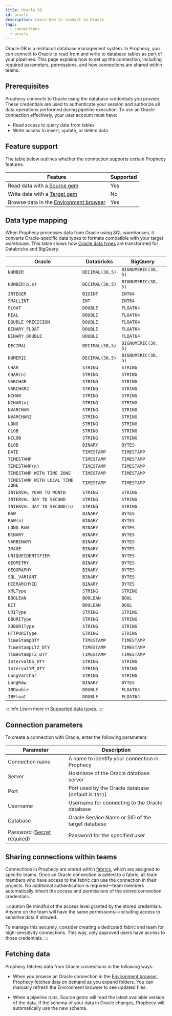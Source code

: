```yaml
---
title: Oracle DB
id: oracle
description: Learn how to connect to Oracle
tags:
  - connections
  - oracle
---
```


Oracle DB is a relational database management system. In Prophecy, you can connect to Oracle to read from and write to database tables as part of your pipelines. This page explains how to set up the connection, including required parameters, permissions, and how connections are shared within teams.

## Prerequisites

Prophecy connects to Oracle using the database credentials you provide. These credentials are used to authenticate your session and authorize all data operations performed during pipeline execution. To use an Oracle connection effectively, your user account must have:

- Read access to query data from tables
- Write access to insert, update, or delete data

## Feature support

The table below outlines whether the connection supports certain Prophecy features.

| Feature                                                                    | Supported |
| -------------------------------------------------------------------------- | --------- |
| Read data with a [Source gem](/analysts/source-target)                     | Yes       |
| Write data with a [Target gem](/analysts/source-target)                    | No        |
| Browse data in the [Environment browser](/analysts/project-editor#sidebar) | Yes       |

## Data type mapping

When Prophecy processes data from Oracle using SQL warehouses, it converts Oracle-specific data types to formats compatible with your target warehouse. This table shows how [Oracle data types](https://docs.oracle.com/en/database/oracle/oracle-database/19/sqlrf/Data-Types.html#GUID-7B72E154-677A-4342-A1EA-C74C1EA928E6) are transformed for Databricks and BigQuery.

| Oracle                           | Databricks      | BigQuery            |
| -------------------------------- | --------------- | ------------------- |
| `NUMBER`                         | `DECIMAL(38,5)` | `BIGNUMERIC(38, 5)` |
| `NUMBER(p,s)`                    | `DECIMAL(38,5)` | `BIGNUMERIC(38, 5)` |
| `INTEGER`                        | `BIGINT`        | `INT64`             |
| `SMALLINT`                       | `INT`           | `INT64`             |
| `FLOAT`                          | `DOUBLE`        | `FLOAT64`           |
| `REAL`                           | `DOUBLE`        | `FLOAT64`           |
| `DOUBLE PRECISION`               | `DOUBLE`        | `FLOAT64`           |
| `BINARY_FLOAT`                   | `DOUBLE`        | `FLOAT64`           |
| `BINARY_DOUBLE`                  | `DOUBLE`        | `FLOAT64`           |
| `DECIMAL`                        | `DECIMAL(38,5)` | `BIGNUMERIC(38, 5)` |
| `NUMERIC`                        | `DECIMAL(38,5)` | `BIGNUMERIC(38, 5)` |
| `CHAR`                           | `STRING`        | `STRING`            |
| `CHAR(n)`                        | `STRING`        | `STRING`            |
| `VARCHAR`                        | `STRING`        | `STRING`            |
| `VARCHAR2`                       | `STRING`        | `STRING`            |
| `NCHAR`                          | `STRING`        | `STRING`            |
| `NCHAR(n)`                       | `STRING`        | `STRING`            |
| `NVARCHAR`                       | `STRING`        | `STRING`            |
| `NVARCHAR2`                      | `STRING`        | `STRING`            |
| `LONG`                           | `STRING`        | `STRING`            |
| `CLOB`                           | `STRING`        | `STRING`            |
| `NCLOB`                          | `STRING`        | `STRING`            |
| `BLOB`                           | `BINARY`        | `BYTES`             |
| `DATE`                           | `TIMESTAMP`     | `TIMESTAMP`         |
| `TIMESTAMP`                      | `TIMESTAMP`     | `TIMESTAMP`         |
| `TIMESTAMP(n)`                   | `TIMESTAMP`     | `TIMESTAMP`         |
| `TIMESTAMP WITH TIME ZONE`       | `TIMESTAMP`     | `TIMESTAMP`         |
| `TIMESTAMP WITH LOCAL TIME ZONE` | `TIMESTAMP`     | `TIMESTAMP`         |
| `INTERVAL YEAR TO MONTH`         | `STRING`        | `STRING`            |
| `INTERVAL DAY TO SECOND`         | `STRING`        | `STRING`            |
| `INTERVAL DAY TO SECOND(n)`      | `STRING`        | `STRING`            |
| `RAW`                            | `BINARY`        | `BYTES`             |
| `RAW(n)`                         | `BINARY`        | `BYTES`             |
| `LONG RAW`                       | `BINARY`        | `BYTES`             |
| `BINARY`                         | `BINARY`        | `BYTES`             |
| `VARBINARY`                      | `BINARY`        | `BYTES`             |
| `IMAGE`                          | `BINARY`        | `BYTES`             |
| `UNIQUEIDENTIFIER`               | `BINARY`        | `BYTES`             |
| `GEOMETRY`                       | `BINARY`        | `BYTES`             |
| `GEOGRAPHY`                      | `BINARY`        | `BYTES`             |
| `SQL_VARIANT`                    | `BINARY`        | `BYTES`             |
| `HIERARCHYID`                    | `BINARY`        | `BYTES`             |
| `XMLType`                        | `STRING`        | `STRING`            |
| `BOOLEAN`                        | `BOOLEAN`       | `BOOL`              |
| `BIT`                            | `BOOLEAN`       | `BOOL`              |
| `URIType`                        | `STRING`        | `STRING`            |
| `DBURIType`                      | `STRING`        | `STRING`            |
| `XDBURIType`                     | `STRING`        | `STRING`            |
| `HTTPURIType`                    | `STRING`        | `STRING`            |
| `TimeStampDTY`                   | `TIMESTAMP`     | `TIMESTAMP`         |
| `TimeStampLTZ_DTY`               | `TIMESTAMP`     | `TIMESTAMP`         |
| `TimeStampTZ_DTY`                | `TIMESTAMP`     | `TIMESTAMP`         |
| `IntervalDS_DTY`                 | `STRING`        | `STRING`            |
| `IntervalYM_DTY`                 | `STRING`        | `STRING`            |
| `LongVarChar`                    | `STRING`        | `STRING`            |
| `LongRaw`                        | `BINARY`        | `BYTES`             |
| `IBDouble`                       | `DOUBLE`        | `FLOAT64`           |
| `IBFloat`                        | `DOUBLE`        | `FLOAT64`           |

::::info
Learn more in [Supported data types](/analysts/data-types).
::::

## Connection parameters

To create a connection with Oracle, enter the following parameters:

| Parameter                                                            | Description                                          |
| -------------------------------------------------------------------- | ---------------------------------------------------- |
| Connection name                                                      | A name to identify your connection in Prophecy       |
| Server                                                               | Hostname of the Oracle database server               |
| Port                                                                 | Port used by the Oracle database (default is `1521`) |
| Username                                                             | Username for connecting to the Oracle database       |
| Database                                                             | Oracle Service Name or SID of the target database    |
| Password ([Secret required](docs/administration/secrets/secrets.md)) | Password for the specified user                      |

## Sharing connections within teams

Connections in Prophecy are stored within [fabrics](docs/administration/fabrics/prophecy-fabrics/prophecy-fabrics.md), which are assigned to specific teams. Once an Oracle connection is added to a fabric, all team members who have access to the fabric can use the connection in their projects. No additional authentication is required—team members automatically inherit the access and permissions of the stored connection credentials.

:::caution
Be mindful of the access level granted by the stored credentials. Anyone on the team will have the same permissions—including access to sensitive data if allowed.

To manage this securely, consider creating a dedicated fabric and team for high-sensitivity connections. This way, only approved users have access to those credentials.
:::

## Fetching data

Prophecy fetches data from Oracle connections in the following ways:

- When you browse an Oracle connection in the [Environment browser](/analysts/pipelines), Prophecy fetches data on demand as you expand folders. You can manually refresh the Environment browser to see updated files.

- When a pipeline runs, Source gems will read the latest available version of the data. If the schema of your data in Oracle changes, Prophecy will automatically use the new schema.
